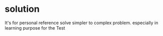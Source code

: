 # solution
It's for personal reference solve simpler to complex problem. especially in learning purpose for the Test
